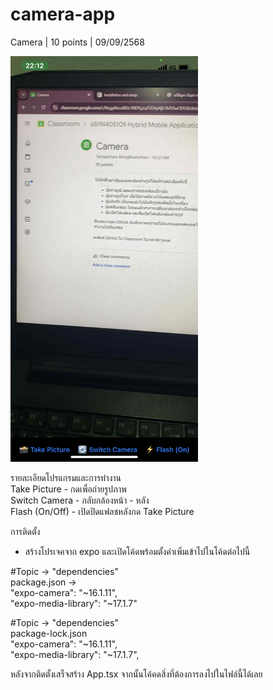# camera-app
Camera | 10 points | 09/09/2568

<img src="./assets/program.jpg" width="300">

รายละเอียดโปรแกรมและการทำงาน  <br>
Take Picture - กดเพื่อถ่ายรูปภาพ  <br>
Switch Camera - กลับกล้องหน้า - หลัง  <br>
Flash (On/Off) - เปิดปิดแฟลชหลังกด Take Picture  <br>

การติดตั้ง  <br>
- สร้างโปรเจคจาก expo และเปิดโค้ดพร้อมตั้งค่าเพิ่มเข้าไปในโค้ดต่อไปนี้  <br>

#Topic -> "dependencies"  <br>
package.json ->  <br>
    "expo-camera": "~16.1.11",  <br>
    "expo-media-library": "~17.1.7"  <br>

#Topic -> "dependencies"  <br>
package-lock.json  <br>
    "expo-camera": "~16.1.11",  <br>
    "expo-media-library": "~17.1.7",  <br>

หลังจากติดตั้งเสร็จสร้าง App.tsx จากนั้นโค้คดสิ่งที่ต้องการลงไปในไฟล์นี้ได้เลย  <br>
 
